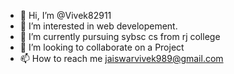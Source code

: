 - 👋 Hi, I’m @Vivek82911
- 👀 I’m interested in web developement.
- 🌱 I’m currently pursuing  sybsc cs from rj college
- 💞️ I’m looking to collaborate on a Project
- 📫 How to reach me jaiswarvivek989@gmail.com

<!---
Vivek82911/Vivek82911 is a ✨ special ✨ repository because its `README.md` (this file) appears on your GitHub profile.
You can click the Preview link to take a look at your changes.
--->
